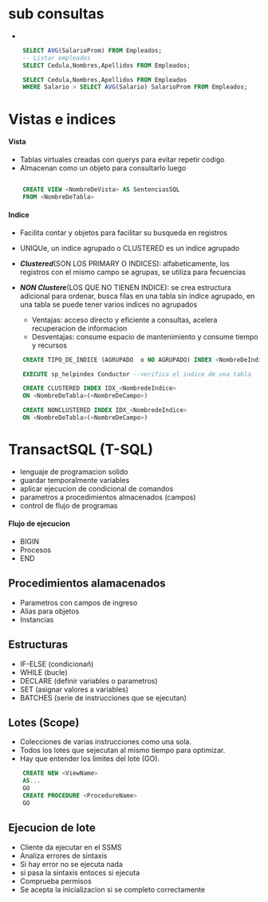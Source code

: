 # sub consultas 
- 
```sql
    SELECT AVG(SalarioProm) FROM Empleados;
    -- Listar empleados
    SELECT Cedula,Nombres,Apellidos FROM Empleados;

    SELECT Cedula,Nombres,Apellidos FROM Empleados
    WHERE Salario > SELECT AVG(Salario) SalarioProm FROM Empleados;
```

# Vistas e indices 
#### Vista
- Tablas virtuales creadas con querys para evitar repetir codigo
- Almacenan como un objeto para consultarlo luego
```sql

    CREATE VIEW <NombreDeVista> AS SentenciasSQL
    FROM <NombreDeTabla>

```
#### Indice
- Facilita contar y objetos para facilitar su busqueda en registros
- UNIQUe, un indice agrupado o CLUSTERED es un indice agrupado 
- ***Clustered***(SON LOS PRIMARY O INDICES): alfabeticamente, los registros con el mismo campo se agrupas, se utiliza para fecuencias
- ***NON Clustere***(LOS QUE NO TIENEN INDICE): se crea estructura adicional para ordenar, busca filas en una tabla sin indice agrupado, en una tabla se puede tener varios indices no agrupados

    - Ventajas: acceso directo y eficiente a consultas, acelera recuperacion de informacion 
    - Desventajas: consume espacio de mantenimiento y consume tiempo y recursos

```sql
    CREATE TIPO_DE_INDICE (AGRUPADO  o NO AGRUPADO) INDEX <NombreDeIndice> ON <NombreDeTabla>(<NombreDeColumna>)

    EXECUTE sp_helpindex Conductor --verifica el indice de una tabla

    CREATE CLUSTERED INDEX IDX_<NombredeIndice>
    ON <NombreDeTabla>(<NombreDeCampo>)

    CREATE NONCLUSTERED INDEX IDX_<NombredeIndice>
    ON <NombreDeTabla>(<NombreDeCampo>)
```

# TransactSQL (T-SQL)
- lenguaje de programacion solido
- guardar temporalmente variables
- aplicar ejecucion de condicional de comandos
- parametros a procedimientos almacenados (campos)
- control de flujo de programas

#### Flujo de ejecucion 
- BIGIN 
- Procesos
- END 

## Procedimientos alamacenados
- Parametros con campos de ingreso 
- Alias para objetos 
- Instancias 

## Estructuras
- IF-ELSE (condicionañ)
- WHILE (bucle)
- DECLARE (definir variables o parametros)
- SET (asignar valores a variables)
- BATCHES (serie de instrucciones que se ejecutan)

## Lotes (Scope)
- Colecciones de varias instrucciones como una sola.
- Todos los lotes que sejecutan al mismo tiempo para optimizar.
- Hay que entender los limites del lote (GO). 

```sql
    CREATE NEW <ViewName>
    AS...
    GO
    CREATE PROCEDURE <ProcedureName>
    GO
```
## Ejecucion de lote
- Cliente da ejecutar en el SSMS
- Analiza errores de sintaxis
- Si hay error no se ejecuta nada
- si pasa la sintaxis entoces si ejecuta
- Comprueba permisos
- Se acepta la inicializacion si se completo correctamente
